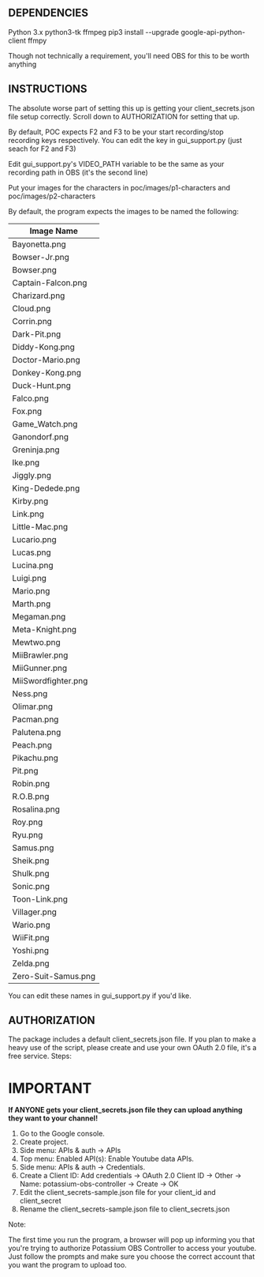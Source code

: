 DEPENDENCIES
----

Python 3.x
python3-tk
ffmpeg
pip3 install --upgrade google-api-python-client ffmpy

Though not technically a requirement, you'll need OBS for this to be worth anything

INSTRUCTIONS
----

The absolute worse part of setting this up is getting your client_secrets.json file setup correctly. 
Scroll down to AUTHORIZATION for setting that up.

By default, POC expects F2 and F3 to be your start recording/stop recording keys respectively. You can edit the key in gui_support.py (just seach for F2 and F3)

Edit gui_support.py's VIDEO_PATH variable to be the same as your recording path in OBS (it's the second line)

Put your images for the characters in poc/images/p1-characters and poc/images/p2-characters

By default, the program expects the images to be named the following:

| Image Name|
|------------|
|Bayonetta.png|
|Bowser-Jr.png|
|Bowser.png|
|Captain-Falcon.png|
|Charizard.png|
|Cloud.png|
|Corrin.png|
|Dark-Pit.png|
|Diddy-Kong.png|
|Doctor-Mario.png|
|Donkey-Kong.png|
|Duck-Hunt.png|
|Falco.png|
|Fox.png|
|Game_Watch.png|
|Ganondorf.png|
|Greninja.png|
|Ike.png|
|Jiggly.png|
|King-Dedede.png|
|Kirby.png|
|Link.png|
|Little-Mac.png|
|Lucario.png|
|Lucas.png|
|Lucina.png|
|Luigi.png|
|Mario.png|
|Marth.png|
|Megaman.png|
|Meta-Knight.png|
|Mewtwo.png|
|MiiBrawler.png|
|MiiGunner.png|
|MiiSwordfighter.png|
|Ness.png|
|Olimar.png|
|Pacman.png|
|Palutena.png|
|Peach.png|
|Pikachu.png|
|Pit.png|
|Robin.png|
|R.O.B.png|
|Rosalina.png|
|Roy.png|
|Ryu.png|
|Samus.png|
|Sheik.png|
|Shulk.png|
|Sonic.png|
|Toon-Link.png|
|Villager.png|
|Wario.png|
|WiiFit.png|
|Yoshi.png|
|Zelda.png|
|Zero-Suit-Samus.png|

You can edit these names in gui_support.py if you'd like.

AUTHORIZATION
----

The package includes a default client_secrets.json file. If you plan to make a heavy use of the script, please create and use your own OAuth 2.0 file, it's a free service. Steps:

IMPORTANT
======
**If ANYONE gets your client_secrets.json file they can upload anything they want to your channel!**

1. Go to the Google console.
2. Create project.
3. Side menu: APIs & auth -> APIs
4. Top menu: Enabled API(s): Enable Youtube data APIs.
5. Side menu: APIs & auth -> Credentials.
6. Create a Client ID: Add credentials -> OAuth 2.0 Client ID -> Other -> Name: potassium-obs-controller -> Create -> OK
7. Edit the client_secrets-sample.json file for your client_id and client_secret
8. Rename the client_secrets-sample.json file to client_secrets.json

Note:

The first time you run the program, a browser will pop up informing you that you're trying to authorize Potassium OBS Controller to access your youtube. Just follow the prompts and make sure you choose the correct account that you want the program to upload too.

